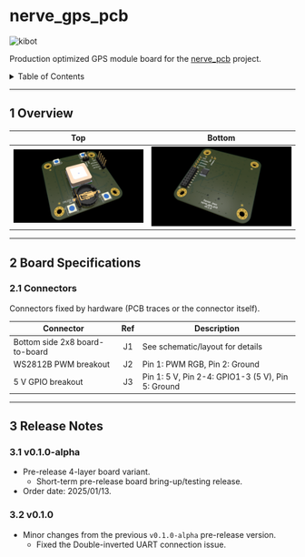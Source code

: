 # nerve_gps_pcb

![kibot](https://github.com/danielljeon/nerve_gps_pcb/actions/workflows/kibot.yaml/badge.svg)

Production optimized GPS module board for
the [nerve_pcb](https://github.com/danielljeon/nerve_pcb) project.

<details markdown="1">
  <summary>Table of Contents</summary>

<!-- TOC -->
* [nerve_gps_pcb](#nerve_gps_pcb)
  * [1 Overview](#1-overview)
  * [2 Board Specifications](#2-board-specifications)
    * [2.1 Connectors](#21-connectors)
  * [3 Release Notes](#3-release-notes)
    * [3.1 v0.1.0-alpha](#31-v010-alpha)
    * [3.2 v0.1.0](#32-v010)
<!-- TOC -->

</details>

---

## 1 Overview

|                         Top                          |                           Bottom                           |
|:----------------------------------------------------:|:----------------------------------------------------------:|
| ![nerve_gps_pcb-top.png](docs/nerve_gps_pcb-top.png) | ![nerve_gps_pcb-bottom.png](docs/nerve_gps_pcb-bottom.png) |

---

## 2 Board Specifications

### 2.1 Connectors

Connectors fixed by hardware (PCB traces or the connector itself).

| Connector                      | Ref | Description                                       |
|--------------------------------|:---:|---------------------------------------------------|
| Bottom side 2x8 board-to-board | J1  | See schematic/layout for details                  |
| WS2812B PWM breakout           | J2  | Pin 1: PWM RGB, Pin 2: Ground                     |
| 5 V GPIO breakout              | J3  | Pin 1: 5 V, Pin 2-4: GPIO1-3 (5 V), Pin 5: Ground |

---

## 3 Release Notes

### 3.1 v0.1.0-alpha

- Pre-release 4-layer board variant.
    - Short-term pre-release board bring-up/testing release.
- Order date: 2025/01/13.

### 3.2 v0.1.0

- Minor changes from the previous `v0.1.0-alpha` pre-release version.
    - Fixed the Double-inverted UART connection issue.
